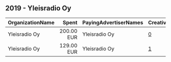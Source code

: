 ## 2019 - Yleisradio Oy 
|OrganizationName|Spent|PayingAdvertiserNames|CreativeUrls|Impressions|Genders|AgeBrackets|CountryCodes|BillingAddresses|CandidateBallotInformation|
|:---|---:|:---|:---|---:|:---|:---|:---|:---|:---|
|Yleisradio Oy|200.00 EUR|Yleisradio Oy|[0](https://www.snap.com/political-ads/asset/88a0a1c28863de14734c93d46568c9188d8fd31b766e23bfd15403f722b6738d?mediaType=mp4)|107,953||18-22|finland|"Radiokatu 5,Helsinki,00024,FI"||
|Yleisradio Oy|129.00 EUR|Yleisradio Oy|[1](https://www.snap.com/political-ads/asset/3fed632f65dd3be482b07043415ae3b8453ec126ebcfa3197f183d560ca91875?mediaType=mp4)|59,518||18-25|finland|"Radiokatu 5,Helsinki,00024,FI"||
